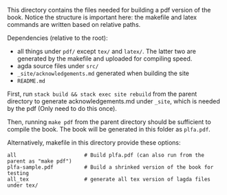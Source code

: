 This directory contains the files needed for building a pdf version of the book. Notice the structure is important here: the makefile and latex commands are written based on relative paths.

Dependencies (relative to the root):
- all things under `pdf/` except `tex/` and `latex/`. The latter two are generated by the makefile and uploaded for compiling speed.
- agda source files under `src/`
- `_site/acknowledgements.md` generated when building the site
- `README.md`

First, run `stack build && stack exec site rebuild` from the parent directory to generate acknowledgements.md under `_site`, which is needed by the pdf (Only need to do this once). 

Then, running `make pdf` from the parent directory should be sufficient to compile the book. The book will be generated in this folder as `plfa.pdf`.

Alternatively, makefile in this directory provide these options:

```make
all                      # Build plfa.pdf (can also run from the parent as "make pdf")
plfa-sample.pdf          # Build a shrinked version of the book for testing
all_tex                  # generate all tex version of lagda files under tex/
```
